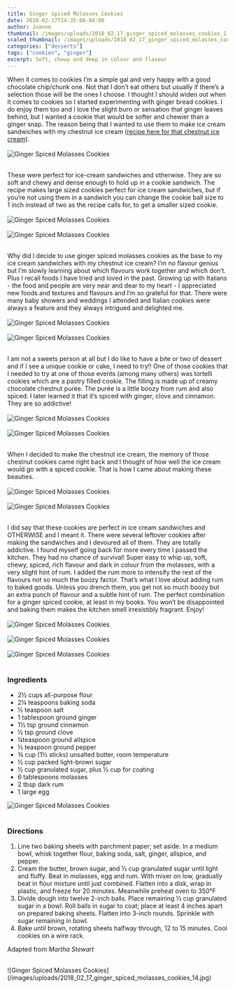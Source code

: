 ```yaml
---
title: Ginger Spiced Molasses Cookies
date: 2018-02-17T14:35:08-04:00
author: Joanne
thumbnail: /images/uploads/2018_02_17_ginger_spiced_molasses_cookies_1.jpg
scaled_thumbnail: /images/uploads/2018_02_17_ginger_spiced_molasses_cookies_0.jpg
categories: ["desserts"]
tags: ["cookies", "ginger"]
excerpt: Soft, chewy and deep in colour and flavour
---
```


When it comes to cookies I’m a simple gal and very happy with a good chocolate chip/chunk one. Not that I don’t eat others but usually if there’s a selection those will be the ones I choose. I thought I should widen out when it comes to cookies so I started experimenting with ginger bread cookies. I do enjoy them too and I love the slight burn or sensation that ginger leaves behind, but I wanted a cookie that would be softer and chewier than a ginger snap. The reason being that I wanted to use them to make ice cream sandwiches with my chestnut ice cream ([recipe here for that chestnut ice cream](https://www.oliveandmango.com/no-churn-roasted-chestnut-ice-cream/)).
</br>
</br>
![Ginger Spiced Molasses Cookies](/images/uploads/2018_02_17_ginger_spiced_molasses_cookies_2.jpg)
</br>
</br>

These were perfect for ice-cream sandwiches and otherwise.  They are so soft and chewy and dense enough to hold up in a cookie sandwich. The recipe makes large sized cookies perfect for ice cream sandwiches, but if you’re not using them in a sandwich you can change the cookie ball size to 1 inch instead of two as the recipe calls for, to get a smaller sized cookie.
</br>
</br>
![Ginger Spiced Molasses Cookies](/images/uploads/2018_02_17_ginger_spiced_molasses_cookies_3.jpg)
</br>
</br>
![Ginger Spiced Molasses Cookies](/images/uploads/2018_02_17_ginger_spiced_molasses_cookies_4.jpg)
</br>
</br>

Why did I decide to use ginger spiced molasses cookies as the base to my ice cream sandwiches with my chestnut ice cream? I’m no flavour genius but I’m slowly learning about which flavours work together and which don’t. Plus I recall foods I have tried and loved in the past. Growing up with Italians - the food and people are very near and dear to my heart - I appreciated new foods and textures and flavours and I’m so grateful for that. There were many baby showers and weddings I attended and Italian cookies were always a feature and they always intrigued and delighted me. 
</br>
</br>
![Ginger Spiced Molasses Cookies](/images/uploads/2018_02_17_ginger_spiced_molasses_cookies_5.jpg)
</br>
</br>
![Ginger Spiced Molasses Cookies](/images/uploads/2018_02_17_ginger_spiced_molasses_cookies_6.jpg)
</br>
</br>

I am not a sweets person at all but I do like to have a bite or two of dessert and if I see a unique cookie or cake, I need to try!! One of those cookies that I needed to try at one of those events (among many others) was tortelli cookies which are a pastry filled cookie.  The filling is made up of creamy chocolate chestnut purée. The purée is a little boozy from rum and also spiced. I later learned it that it’s spiced with ginger, clove and cinnamon. They are so addictive!
</br>
</br>
![Ginger Spiced Molasses Cookies](/images/uploads/2018_02_17_ginger_spiced_molasses_cookies_7.jpg)
</br>
</br>
![Ginger Spiced Molasses Cookies](/images/uploads/2018_02_17_ginger_spiced_molasses_cookies_8.jpg)
</br>
</br>

When I decided to make the chestnut ice cream, the memory of those chestnut cookies came right back and I thought of how well the ice cream would go with a spiced cookie. That is how I came about making these beauties.
</br>
</br>
![Ginger Spiced Molasses Cookies](/images/uploads/2018_02_17_ginger_spiced_molasses_cookies_9.jpg)
</br>
</br>
![Ginger Spiced Molasses Cookies](/images/uploads/2018_02_17_ginger_spiced_molasses_cookies_10.jpg)
</br>
</br>

I did say that these cookies are perfect in ice cream sandwiches and OTHERWISE and I meant it. There were several leftover cookies after making the sandwiches and I devoured all of them. They are totally addictive. I found myself going back for more every time I passed the kitchen.  They had no chance of survival!  Super easy to whip up, soft, chewy, spiced, rich flavour and dark in colour from the molasses, with a very slight hint of rum. I added the rum more to intensify the rest of the flavours not so much the boozy factor. That’s what I love about adding rum to baked goods.  Unless you drench them, you get not so much boozy but an extra punch of flavour and a subtle hint of rum. The perfect combination for a ginger spiced cookie, at least in my books. You won’t be disappointed and baking them makes the kitchen smell irresistibly fragrant. Enjoy!
</br>
</br>
![Ginger Spiced Molasses Cookies](/images/uploads/2018_02_17_ginger_spiced_molasses_cookies_11.jpg)
</br>
</br>
![Ginger Spiced Molasses Cookies](/images/uploads/2018_02_17_ginger_spiced_molasses_cookies_12.jpg)
</br>
</br>
![Ginger Spiced Molasses Cookies](/images/uploads/2018_02_17_ginger_spiced_molasses_cookies_13.jpg)
</br>
</br>

### Ingredients

* 2&frac12; cups all-purpose flour 
* 2&frac14; teaspoons baking soda 
* &frac12; teaspoon salt 
* 1 tablespoon ground ginger 
* 1&frac12; tsp ground cinnamon 
* &frac12; tsp ground clove 
* &frac14;teaspoon ground allspice 
* &frac12; teaspoon ground pepper 
* &frac34; cup (1&frac12; sticks) unsalted butter, room temperature 
* &frac12; cup packed light-brown sugar 
* &frac12; cup granulated sugar, plus &frac13; cup for coating 
* 6 tablespoons molasses 
* 2 tbsp dark rum 
* 1 large egg  


![Ginger Spiced Molasses Cookies](/images/uploads/2018_02_17_ginger_spiced_molasses_cookies_13.jpg)
</br>
</br>

### Directions

1. Line two baking sheets with parchment paper; set aside. In a medium bowl, whisk together flour, baking soda, salt, ginger, allspice, and pepper. 
1. Cream the butter, brown sugar, and &frac12; cup granulated sugar until light and fluffy. Beat in molasses, egg and rum. With mixer on low, gradually beat in flour mixture until just combined. Flatten into a disk, wrap in plastic, and freeze for 20 minutes. Meanwhile preheat oven to 350&deg;F
1. Divide dough into twelve 2-inch balls. Place remaining &frac13; cup granulated sugar in a bowl. Roll balls in sugar to coat; place at least 4 inches apart on prepared baking sheets. Flatten into 3-inch rounds. Sprinkle with sugar remaining in bowl.
1. Bake until brown, rotating sheets halfway through, 12 to 15 minutes. Cool cookies on a wire rack.  

Adapted from *Martha Stewart*

</br>
![Ginger Spiced Molasses Cookies](/images/uploads/2018_02_17_ginger_spiced_molasses_cookies_14.jpg)

